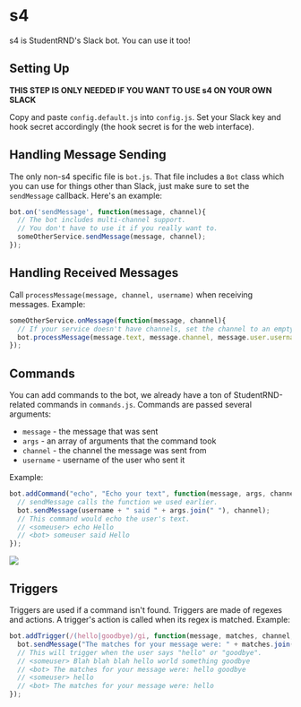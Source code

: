 # s4

s4 is StudentRND's Slack bot. You can use it too!

## Setting Up

**THIS STEP IS ONLY NEEDED IF YOU WANT TO USE s4 ON YOUR OWN SLACK**

Copy and paste `config.default.js` into `config.js`. Set your Slack key and hook secret accordingly (the hook secret is for the web interface).

## Handling Message Sending

The only non-s4 specific file is `bot.js`. That file includes a `Bot` class which you can use for things other than Slack, just make sure to set the `sendMessage` callback. Here's an example:

```javascript
bot.on('sendMessage', function(message, channel){
  // The bot includes multi-channel support.
  // You don't have to use it if you really want to.
  someOtherService.sendMessage(message, channel);
});
```

## Handling Received Messages

Call `processMessage(message, channel, username)` when receiving messages. Example:

```javascript
someOtherService.onMessage(function(message, channel){
  // If your service doesn't have channels, set the channel to an empty string.
  bot.processMessage(message.text, message.channel, message.user.username);
});
```

## Commands

You can add commands to the bot, we already have a ton of StudentRND-related commands in `commands.js`. Commands are passed several arguments:

- `message` - the message that was sent
- `args` - an array of arguments that the command took
- `channel` - the channel the message was sent from
- `username` - username of the user who sent it

Example:

```javascript
bot.addCommand("echo", "Echo your text", function(message, args, channel, username){
  // sendMessage calls the function we used earlier.
  bot.sendMessage(username + " said " + args.join(" "), channel);
  // This command would echo the user's text.
  // <someuser> echo Hello
  // <bot> someuser said Hello
});
```

![](http://puu.sh/h1x4I/40a041c3f9.png)

## Triggers

Triggers are used if a command isn't found. Triggers are made of regexes and actions. A trigger's action is called when its regex is matched. Example:

```javascript
bot.addTrigger(/(hello|goodbye)/gi, function(message, matches, channel, username){
  bot.sendMessage("The matches for your message were: " + matches.join(" "));
  // This will trigger when the user says "hello" or "goodbye".
  // <someuser> Blah blah blah hello world something goodbye
  // <bot> The matches for your message were: hello goodbye
  // <someuser> hello
  // <bot> The matches for your message were: hello
});
```
